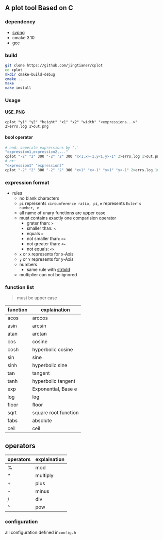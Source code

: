 ## A plot tool Based on C

### dependency
- [svpng](https://github.com/miloyip/svpng)
- cmake 3.10
- gcc

### build
```sh
git clone https://github.com/jingtianer/cplot
cd cplot
mkdir cmake-build-debug
cmake .. 
make
make install
```
### Usage

#### USE_PNG
```
cplot "y1" "y2" "height" "x1" "x2" "width" "<expressions...>" 2>errs.log 1>out.png
```

#### bool operator
```sh
# and: seperate expressions by ','
"expression1,expression2,..."
cplot "-2" "2" 300 "-2" "2" 300 "x<1,x>-1,y<1,y>-1" 2>errs.log 1>out.png
# or: 
"expression1" "expression2"
cplot "-2" "2" 300 "-2" "2" 300 "x>1" "x<-1" "y>1" "y<-1" 2>errs.log 1>out.png
```

### expression format
- rules
  - no blank characters
  - `pi` represents `circumference ratio, pi`, `e` represents `Euler's number, e`
  - all name of unary functions are upper case
  - must contains exactly one comparision operator
    - grater than: `>`
    - smaller than: `<` 
    - equals `=` 
    - not smaller than: `>=` 
    - not greater than: `<=` 
    - not equals: `<>`
  - `x` or `X` represents for x-Axis
  - `y` or `Y` represents for y-Axis
  - numbers
    - same rule with [strtold](https://en.cppreference.com/w/c/string/byte/strtof)
  - multiplier can not be ignored

### function list
> must be upper case

|function|explaination|
|-|-|
|acos|arccos|
|asin|arcsin|
|atan|arctan|
|cos|cosine|
|cosh|hyperbolic cosine|
|sin|sine|
|sinh|hyperbolic sine|
|tan|tangent|
|tanh|hyperbolic tangent|
|exp|Exponential, Base e|
|log|log|
|floor|floor|
|sqrt|square root function|
|fabs|absolute|
|ceil|ceil|

## operators
|operators|explaination|
|-|-|
|%|mod|
|*|multiply|
|+|plus|
|-|minus|
|/|div|
|^|pow|

### configuration

all configuration defined in`config.h`

